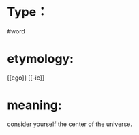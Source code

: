 # Type：
#word 
# etymology: 
[[ego]]
[[-ic]]
# meaning: 
consider yourself the center of the universe.